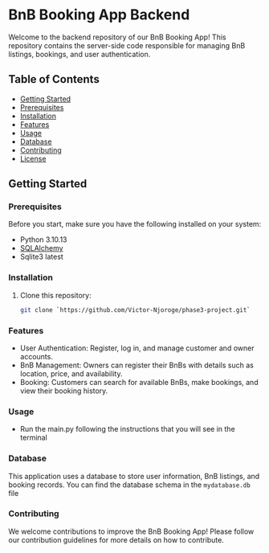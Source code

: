 # BnB Booking App Backend
Welcome to the backend repository of our BnB Booking App! This repository contains the server-side code responsible for managing BnB listings, bookings, and user authentication.

## Table of Contents
- [Getting Started](#getting-started)
- [Prerequisites](#prerequisites)
- [Installation](#installation)
- [Features](#features)
- [Usage](#usage)
- [Database](#database)
- [Contributing](#contributing)
- [License](#license)

## Getting Started
### Prerequisites

Before you start, make sure you have the following installed on your system:

- Python 3.10.13
- [SQLAlchemy](https://www.sqlalchemy.org/)
- Sqlite3 latest

### Installation

1. Clone this repository:

   ```bash
   git clone `https://github.com/Victor-Njoroge/phase3-project.git`

### Features
- User Authentication: Register, log in, and manage customer and owner accounts.
- BnB Management: Owners can register their BnBs with details such as location, price, and availability.
- Booking: Customers can search for available BnBs, make bookings, and view their booking history.

### Usage
- Run the main.py following the instructions that you will see in the terminal

### Database
This application uses a database to store user information, BnB listings, and booking records. You can find the database schema in the `mydatabase.db` file

### Contributing
We welcome contributions to improve the BnB Booking App! Please follow our contribution guidelines for more details on how to contribute.